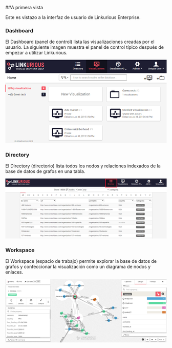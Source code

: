 ##A primera vista

Este es vistazo a la interfaz de usuario de Linkurious Enterprise.

### Dashboard

El Dashboard (panel de control) lista las visualizaciones creadas por el usuario. La siguiente imagen muestra el panel de control típico después de empezar a utilizar Linkurious.

![panel de control](../../en/first-visualization/Dashboard.png)

### Directory

El Directory (directorio) lista todos los nodos y relaciones indexados de la base de datos de grafos en una tabla.

![](../../en/first-visualization/Directory.png)

### Workspace

El Workspace (espacio de trabajo) permite explorar la base de datos de grafos y confeccionar la visualización como un diagrama de nodos y enlaces.

![espacio de trabajo](../../en/first-visualization/Workspace.png)
